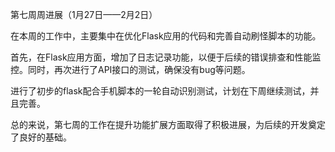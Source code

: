第七周周进展（1月27日——2月2日）

在本周的工作中，主要集中在优化Flask应用的代码和完善自动刷怪脚本的功能。

首先，在Flask应用方面，增加了日志记录功能，以便于后续的错误排查和性能监控。同时，再次进行了API接口的测试，确保没有bug等问题。

进行了初步的flask配合手机脚本的一轮自动识别测试，计划在下周继续测试，并且完善。

总的来说，第七周的工作在提升功能扩展方面取得了积极进展，为后续的开发奠定了良好的基础。